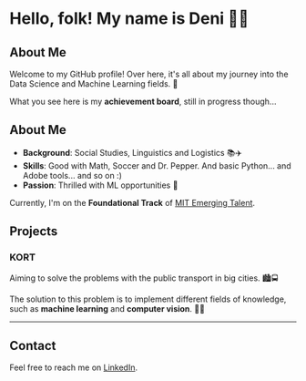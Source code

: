 # Hello, folk! My name is Deni 👨‍💻

## About Me

Welcome to my GitHub profile! Over here, it's all about my journey into the Data Science and Machine Learning fields. 🧠

What you see here is my **achievement board**, still in progress though...  

## About Me

- **Background**: Social Studies, Linguistics and Logistics 📚✈️  
- **Skills**: Good with Math, Soccer and Dr. Pepper. And basic Python... and Adobe tools... and so on :) 
- **Passion**: Thrilled with ML opportunities 🤖  

Currently, I'm on the **Foundational Track** of [MIT Emerging Talent](https://emergingtalent.mit.edu/). 

## Projects

### KORT

Aiming to solve the problems with the public transport in big cities. 🏙️🚍  

The solution to this problem is to implement different fields of knowledge, such as **machine learning** and **computer vision**. 🧠👀  

---

## Contact

Feel free to reach me on [LinkedIn](https://www.linkedin.com/in/deni-g-071790212/).  
